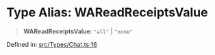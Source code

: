 # Type Alias: WAReadReceiptsValue

> **WAReadReceiptsValue**: `"all"` \| `"none"`

Defined in: [src/Types/Chat.ts:16](https://github.com/Fokusdotid/Baileys/blob/c2e37a764497a58082d1525ba2f083f341e3eefa/src/Types/Chat.ts#L16)
